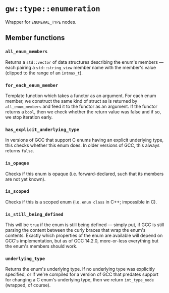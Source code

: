 
# `gw::type::enumeration`

Wrapper for `ENUMERAL_TYPE` nodes.

## Member functions

### `all_enum_members`

Returns a `std::vector` of data structures describing the enum's members &mdash; each pairing a `std::string_view` member name with the member's value (clipped to the range of an `intmax_t`).

### `for_each_enum_member`

Template function which takes a functor as an argument. For each enum member, we construct the same kind of struct as is returned by `all_enum_members` and feed it to the functor as an argument. If the functor returns a `bool`, then we check whether the return value was false and if so, we stop iteration early.

### `has_explicit_underlying_type`

In versions of GCC that support C enums having an explicit underlying type, this checks whether this enum does. In older versions of GCC, this always returns `false`.

### `is_opaque`

Checks if this enum is opaque (i.e. forward-declared, such that its members are not yet known).

### `is_scoped`

Checks if this is a scoped enum (i.e. `enum class` in C++; impossible in C).

### `is_still_being_defined`

This will be `true` if the enum is still being defined &mdash; simply put, if GCC is still parsing the content between the curly braces that wrap the enum's contents. Exactly which properties of the enum are available will depend on GCC's implementation, but as of GCC 14.2.0, more-or-less everything but the enum's members should work.

### `underlying_type`

Returns the enum's underlying type. If no underlying type was explicitly specified, or if we're compiled for a version of GCC that predates support for changing a C enum's underlying type, then we return `int_type_node` (wrapped, of course).